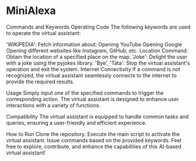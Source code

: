 # MiniAlexa
Commands and Keywords
Operating Code
The following keywords are used to operate the virtual assistant:

'WIKIPEDIA': Fetch information about:
Opening YouTube
Opening Google
Opening different websites like Instagram, GitHub, etc.
Location Command: Obtain the location of a specified place on the map.
'Joke': Delight the user with a joke using the pyjokes library.
'Bye', 'Tata': Stop the virtual assistant's operation and exit the system.
Internet Connectivity
If a command is not recognized, the virtual assistant seamlessly connects to the internet to provide the required results.

Usage
Simply input one of the specified commands to trigger the corresponding action. The virtual assistant is designed to enhance user interactions with a variety of functions.

Compatibility
The virtual assistant is equipped to handle common tasks and queries, ensuring a user-friendly and efficient experience.

How to Run
Clone the repository.
Execute the main script to activate the virtual assistant.
Issue commands based on the provided keywords.
Feel free to explore, contribute, and enhance the capabilities of this AI-based virtual assistant!
  
